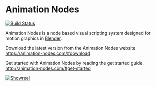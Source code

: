 Animation Nodes
===============

[![Build Status](https://dev.azure.com/JacquesLucke/animation_nodes/_apis/build/status/JacquesLucke.animation_nodes?branchName=master)](https://dev.azure.com/JacquesLucke/animation_nodes/_build/latest?definitionId=4&branchName=master)

Animation Nodes is a node based visual scripting system designed for motion graphics in [Blender](http://blender.org).

Download the latest version from the Animation Nodes website. https://animation-nodes.com/#download

Get started with Animation Nodes by reading the get started guide. http://animation-nodes.com/#get-started

[![Showreel](https://img.youtube.com/vi/nCghhlMOwRg/0.jpg)](https://www.youtube.com/watch?v=nCghhlMOwRg)